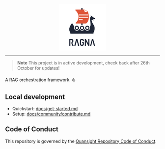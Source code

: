 <p align="center">
    <img src="docs/brand-assets/logo-lockup-vertical/logo-lockup-vertical.png" width=30%>
</p>

<hr>

> **Note**
> This project is in active development,
> check back after 26th October for updates!

A RAG orchestration framework. ⛵️

## Local development

* Quickstart: [docs/get-started.md](docs/get-started.md#minimal-example)
* Setup: [docs/community/contribute.md](docs/community/contribute.md)

## Code of Conduct

This repository is governed by the [Quansight Repository Code of Conduct](https://github.com/Quansight/.github/blob/master/CODE_OF_CONDUCT.md).
